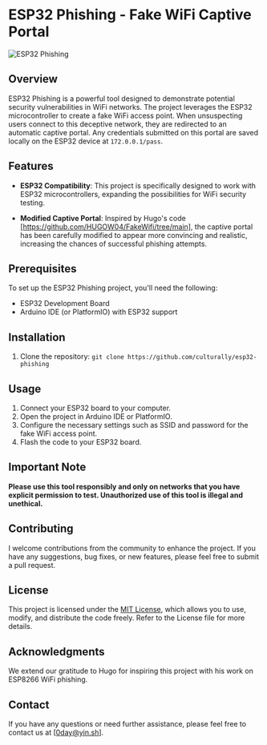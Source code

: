 # ESP32 Phishing - Fake WiFi Captive Portal

![ESP32 Phishing](https://1.bp.blogspot.com/-GuWilb37otg/XTe1FBKampI/AAAAAAAADe8/nLT2nCWXoD0mqk4-SD7yUHiod4jCyA2JQCLcBGAs/s400/ESP32-Module.png)

## Overview

ESP32 Phishing is a powerful tool designed to demonstrate potential security vulnerabilities in WiFi networks. The project leverages the ESP32 microcontroller to create a fake WiFi access point. When unsuspecting users connect to this deceptive network, they are redirected to an automatic captive portal. Any credentials submitted on this portal are saved locally on the ESP32 device at `172.0.0.1/pass`.

## Features

- **ESP32 Compatibility**: This project is specifically designed to work with ESP32 microcontrollers, expanding the possibilities for WiFi security testing.

- **Modified Captive Portal**: Inspired by Hugo's code [https://github.com/HUGOW04/FakeWifi/tree/main], the captive portal has been carefully modified to appear more convincing and realistic, increasing the chances of successful phishing attempts.

## Prerequisites

To set up the ESP32 Phishing project, you'll need the following:

- ESP32 Development Board
- Arduino IDE (or PlatformIO) with ESP32 support

## Installation

1. Clone the repository: `git clone https://github.com/culturally/esp32-phishing`

## Usage

1. Connect your ESP32 board to your computer.
2. Open the project in Arduino IDE or PlatformIO.
3. Configure the necessary settings such as SSID and password for the fake WiFi access point.
4. Flash the code to your ESP32 board.

## Important Note

**Please use this tool responsibly and only on networks that you have explicit permission to test. Unauthorized use of this tool is illegal and unethical.**

## Contributing

I welcome contributions from the community to enhance the project. If you have any suggestions, bug fixes, or new features, please feel free to submit a pull request.

## License

This project is licensed under the [MIT License](https://github.com/culturally/esp32-phishing/blob/main/LICENSE), which allows you to use, modify, and distribute the code freely. Refer to the License file for more details.

## Acknowledgments

We extend our gratitude to Hugo for inspiring this project with his work on ESP8266 WiFi phishing.

## Contact

If you have any questions or need further assistance, please feel free to contact us at [0day@yin.sh].
